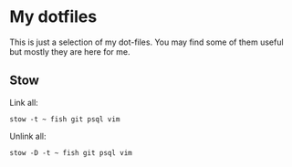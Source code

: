 # My dotfiles

This is just a selection of my dot-files. You may find some of them useful but mostly they are here for me.

## Stow

Link all:
```
stow -t ~ fish git psql vim
```

Unlink all:
```
stow -D -t ~ fish git psql vim
```
